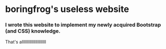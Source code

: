 <h1>boringfrog's useless website</h1>
<h3>I wrote this website to implement my newly acquired Bootstrap (and CSS) knowledge.</h3>
That's alllllllllllllllllllllll
